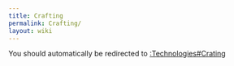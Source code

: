 ```yaml
---
title: Crafting
permalink: Crafting/
layout: wiki
---
```


You should automatically be redirected to [:Technologies#Crating](/keeperrl_wiki/:Technologies#Crating/)
